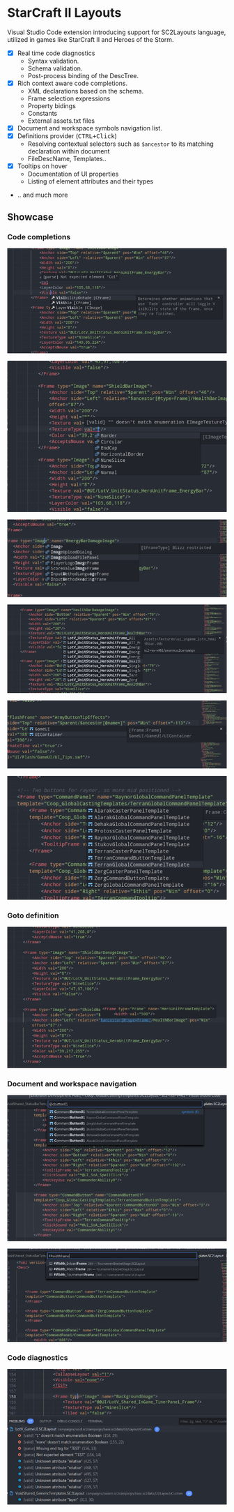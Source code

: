 # StarCraft II Layouts

Visual Studio Code extension introducing support for SC2Layouts language, utilized in games like StarCraft II and Heroes of the Storm.

* [x] Real time code diagnostics
  * Syntax validation.
  * Schema validation.
  * Post-process binding of the DescTree.
* [x] Rich context aware code completions.
  * XML declarations based on the schema.
  * Frame selection expressions
  * Property bidings
  * Constants
  * External assets.txt files
* [x] Document and workspace symbols navigation list.
* [x] Definitions provider (<kbd>CTRL+Click</kbd>)
  * Resolving contextual selectors such as `$ancestor` to its matching declaration within document
  * FileDescName, Templates..
* [x] Tooltips on hover
  * Documentation of UI properties
  * Listing of element attributes and their types
* .. and much more

## Showcase

### Code completions

![completions-tooltips](./assets/completions-tooltips.png)

![completions-enum](./assets/completions-enum.png)

![completions-frametype](./assets/completions-frametype.png)

![completions-assets](./assets/completions-assets.png)

![completions-selectors](./assets/completions-selectors.png)

![completions-templates](./assets/completions-templates.png)

### Goto definition

![image](./assets/definition-selectors.png)

### Document and workspace navigation

![image](./assets/document-navigation.png)

![image](./assets/workspace-navigation-constants.png)

### Code diagnostics

![image](./assets/diagnostics-overview.png)
